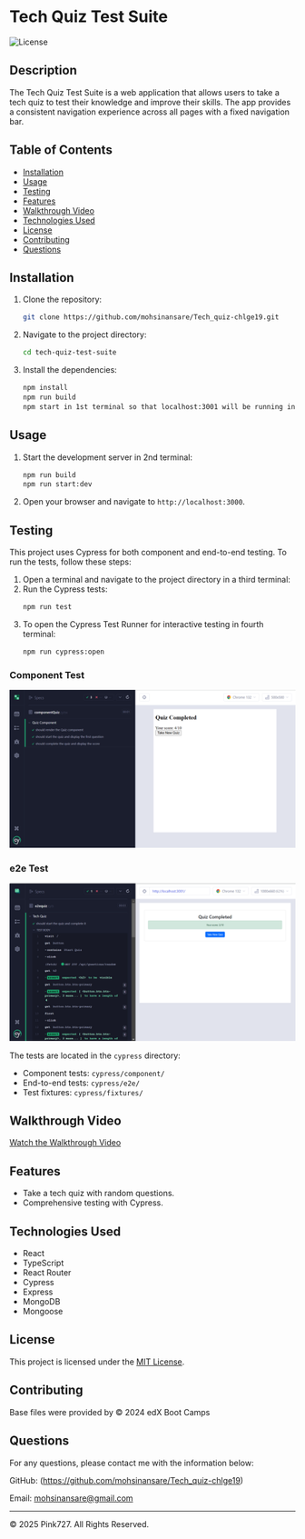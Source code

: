 
# Tech Quiz Test Suite

![License](https://img.shields.io/badge/license-MIT-blue.svg)

## Description

The Tech Quiz Test Suite is a web application that allows users to take a tech quiz to test their knowledge and improve their skills. The app provides a consistent navigation experience across all pages with a fixed navigation bar.

## Table of Contents

- [Installation](#installation)
- [Usage](#usage)
- [Testing](#testing)
- [Features](#features)
- [Walkthrough Video](#walkthrough-video)
- [Technologies Used](#technologies-used)
- [License](#license)
- [Contributing](#contributing)
- [Questions](#questions)

## Installation

1. Clone the repository:
   ```bash
   git clone https://github.com/mohsinansare/Tech_quiz-chlge19.git
   ```
2. Navigate to the project directory:
   ```bash
   cd tech-quiz-test-suite
   ```
3. Install the dependencies:
   ```bash
   npm install
   npm run build
   npm start in 1st terminal so that localhost:3001 will be running in the backend.
   ```

## Usage

1. Start the development server in 2nd terminal:
   ```bash
   npm run build
   npm run start:dev
   ```
2. Open your browser and navigate to `http://localhost:3000`.

## Testing

This project uses Cypress for both component and end-to-end testing. To run the tests, follow these steps:

1. Open a terminal and navigate to the project directory in a third terminal:
2. Run the Cypress tests:
   ```bash
   npm run test
   ```
3. To open the Cypress Test Runner for interactive testing in fourth terminal:
   ```bash
   npm run cypress:open
   ```
### Component Test

![Component Test](./assets/componenttest.PNG)

### e2e Test

![e2e Test](./assets/e2etest.PNG)

The tests are located in the `cypress` directory:
- Component tests: `cypress/component/`
- End-to-end tests: `cypress/e2e/`
- Test fixtures: `cypress/fixtures/`


## Walkthrough Video

[Watch the Walkthrough Video](https://studio.youtube.com/video/749XX6KIblw/edit)


## Features

- Take a tech quiz with random questions.
- Comprehensive testing with Cypress.



## Technologies Used

- React
- TypeScript
- React Router
- Cypress
- Express
- MongoDB
- Mongoose

## License

This project is licensed under the [MIT License](https://opensource.org/license/mit).

## Contributing

Base files were provided by © 2024 edX Boot Camps

## Questions

For any questions, please contact me with the information below:

GitHub: (https://github.com/mohsinansare/Tech_quiz-chlge19)

Email: mohsinansare@gmail.com

____________________________________
© 2025 Pink727. All Rights Reserved.
